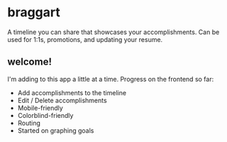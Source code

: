 # braggart

A timeline you can share that showcases your accomplishments. Can be used for 1:1s, promotions, and updating your resume.

## welcome!

I'm adding to this app a little at a time. Progress on the frontend so far:

- Add accomplishments to the timeline
- Edit / Delete accomplishments
- Mobile-friendly
- Colorblind-friendly
- Routing
- Started on graphing goals
